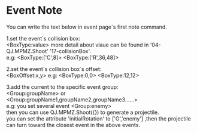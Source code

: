 # Event Note

You can write the text below in event page\`s first note command.

1.set the event`s collision box:   
   \<BoxType:value\>
more detail about vlaue can be found in '04-QJ.MPMZ.Shoot' '17-collisionBox'.   
   e.g:   \<BoxType:['C',8]\>   \<BoxType:['R',36,48]\>

2.set the event\`s collision box\`s offset:   
   \<BoxOffset:x,y\>
   e.g:   \<BoxType:0,0\>   \<BoxType:12,12\>

3.add the current to the specific event group:   
   \<Group:groupName\>  or  \<Group:groupName1,groupName2,groupName3......\>   
   e.g: you set several event \<Group:enemy\>   
then you can use QJ.MPMZ.Shoot({}) to generate a projectile.   
you can set the attribute 'initialRotation' to ['G','enemy'] ,then the projectile can turn toward the closest event in the above events.